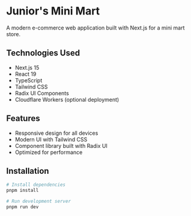 # Junior's Mini Mart

A modern e-commerce web application built with Next.js for a mini mart store.

## Technologies Used

- Next.js 15
- React 19
- TypeScript
- Tailwind CSS
- Radix UI Components
- Cloudflare Workers (optional deployment)

## Features

- Responsive design for all devices
- Modern UI with Tailwind CSS
- Component library built with Radix UI
- Optimized for performance

## Installation

```bash
# Install dependencies
pnpm install

# Run development server
pnpm run dev
